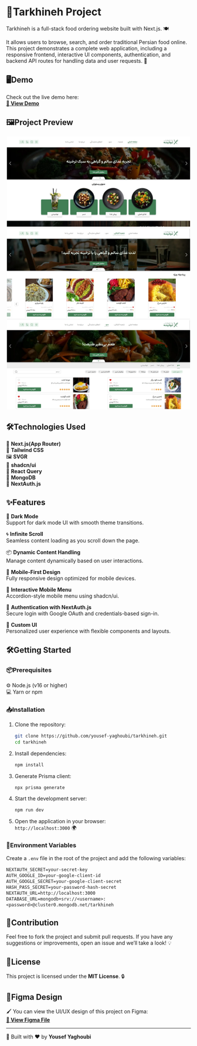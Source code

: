 # 🍞Tarkhineh Project

Tarkhineh is a full-stack food ordering website built with Next.js. 🍽️

It allows users to browse, search, and order traditional Persian food online.  
This project demonstrates a complete web application, including a responsive frontend, interactive UI components, authentication, and backend API routes for handling data and user requests. 🚀

## 🖥️Demo

Check out the live demo here:  
**[🔗 View Demo](https://tarkhineh-1307.vercel.app)**

## 🖼️Project Preview

<p align="center">
  <img src="./assets/tarkhineh1.webp" width="500">
  <img src="./assets/tarkhineh2.webp" width="500">
  <img src="./assets/tarkhineh3.webp" width="500">
</p>

## 🛠️Technologies Used

🍞 **Next.js(App Router)**   
🎨 **Tailwind CSS**  
🖼️ **SVGR**  
📱 **shadcn/ui**  
📡 **React Query**  
🍃 **MongoDB**  
🔐 **NextAuth.js**   

## ✨Features

🌙 **Dark Mode**  
Support for dark mode UI with smooth theme transitions.

🌀 **Infinite Scroll**  
Seamless content loading as you scroll down the page.

📦 **Dynamic Content Handling**  
Manage content dynamically based on user interactions.

📱 **Mobile-First Design**  
Fully responsive design optimized for mobile devices.

🍔 **Interactive Mobile Menu**  
Accordion-style mobile menu using shadcn/ui.

👤 **Authentication with NextAuth.js**  
Secure login with Google OAuth and credentials-based sign-in.

🎨 **Custom UI**  
Personalized user experience with flexible components and layouts.

## 🛠️Getting Started

### 📦Prerequisites

⚙️ Node.js (v16 or higher)  
💻 Yarn or npm

### 📥Installation

1. Clone the repository:

   ```bash
   git clone https://github.com/yousef-yaghoubi/tarkhineh.git
   cd tarkhineh
   ```

2. Install dependencies:

   ```bash
   npm install
   ```

3. Generate Prisma client:

   ```bash
   npx prisma generate
   ```

4. Start the development server:

   ```bash
   npm run dev
   ```

5. Open the application in your browser:  
   `http://localhost:3000` 🌍

### 🔐Environment Variables

Create a `.env` file in the root of the project and add the following variables:

```env
NEXTAUTH_SECRET=your-secret-key
AUTH_GOOGLE_ID=your-google-client-id
AUTH_GOOGLE_SECRET=your-google-client-secret
HASH_PASS_SECRET=your-password-hash-secret
NEXTAUTH_URL=http://localhost:3000
DATABASE_URL=mongodb+srv://<username>:<password>@cluster0.mongodb.net/tarkhineh
```

## 🤝Contribution

Feel free to fork the project and submit pull requests. If you have any suggestions or improvements, open an issue and we’ll take a look! 💡

## 📝License

This project is licensed under the **MIT License**. 🔒

## 🎨Figma Design

🖌️ You can view the UI/UX design of this project on Figma:  
**[🔗 View Figma File](<https://www.figma.com/design/RSeAI35Xm1iwISm7cxU3zn/Tarkhineh-%7C-Food-ordering-Website-%26-Application-(Community)>)**

---

🔧 Built with ❤️ by **Yousef Yaghoubi**
